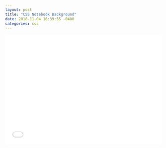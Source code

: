 ```yaml
---
layout: post
title: "CSS Notebook Background"
date: 2018-11-04 16:39:55 -0400
categories: css
---
```


<p><div style="height: 0; overflow: hidden; padding-bottom: 70%; position: relative;">
<iframe src="//jsfiddle.net/jstnlowe/tuwz48bL/embedded/result,html,css/" style="border: none; height: 100%; left: 0; position: absolute; top: 0; width: 100%;" title="jsFiddle"></iframe>
</div></p>